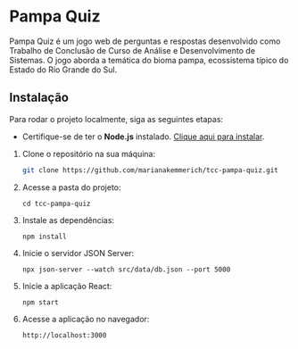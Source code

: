 # Pampa Quiz

Pampa Quiz é um jogo web de perguntas e respostas desenvolvido como Trabalho de Conclusão de Curso de Análise e Desenvolvimento de Sistemas. O jogo aborda a temática do bioma pampa, ecossistema típico do Estado do Rio Grande do Sul.

## Instalação

Para rodar o projeto localmente, siga as seguintes etapas:

- Certifique-se de ter o **Node.js** instalado. [Clique aqui para instalar](https://nodejs.org/).

1. Clone o repositório na sua máquina:
    ```bash
    git clone https://github.com/marianakemmerich/tcc-pampa-quiz.git
    ```

2. Acesse a pasta do projeto:
    ```
    cd tcc-pampa-quiz
    ```

3. Instale as dependências:
    ```
    npm install
    ```

4. Inicie o servidor JSON Server:
    ```
    npx json-server --watch src/data/db.json --port 5000
    ```

5. Inicie a aplicação React:
    ```
    npm start
    ```

6. Acesse a aplicação no navegador:
    ```
    http://localhost:3000
    ```